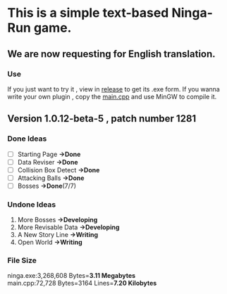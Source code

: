 # This is a simple text-based Ninga-Run game.
## We are now requesting for English translation.

### Use
If you just want to try it , view in [release](https://github.com/sfls-huangzeyuan/Ninga-Run/releases/tag/Main) to get its .exe form.
If you wanna write your own plugin , copy the [main.cpp](https://github.com/sfls-huangzeyuan/Ninga-Run/blob/main/main.cpp) and use MinGW to compile it.

## Version 1.0.12-beta-5 , patch number 1281
### Done Ideas
- [ ]  Starting Page **->Done**
- [ ]  Data Reviser **->Done**
- [ ]  Collision Box Detect **->Done**
- [ ]  Attacking Balls **->Done**
- [ ]  Bosses **->Done**(7/7)
### Undone Ideas
1.  More Bosses **->Developing**
2.  More Revisable Data **->Developing**
3.  A New Story Line **->Writing**
4.  Open World **->Writing**
### File Size
ninga.exe:3,268,608 Bytes=**3.11 Megabytes**
</br>
main.cpp:72,728 Bytes=3164 Lines=**7.20 Kilobytes**
